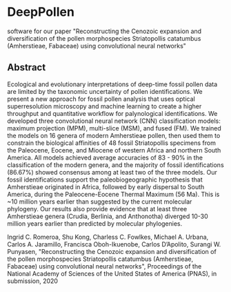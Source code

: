 # DeepPollen
software for our paper "Reconstructing the Cenozoic expansion and diversification of the pollen morphospecies Striatopollis catatumbus (Amherstieae, Fabaceae) using convolutional neural networks"


## Abstract
Ecological and evolutionary interpretations of deep-time fossil pollen data are limited by the taxonomic uncertainty of pollen identifications. We present a new approach for fossil pollen analysis that uses optical superresolution microscopy and machine learning to create a higher throughput and quantitative workflow for palynological identifications. We developed three convolutional neural network (CNN) classification models: maximum projection (MPM), multi-slice (MSM), and fused (FM). We trained the models on 16 genera of modern Amherstieae pollen, then used them to constrain the biological affinities of 48 fossil Striatopollis specimens from the Paleocene, Eocene, and Miocene of western Africa and northern South America. All models achieved average accuracies of 83 - 90% in the classification of the modern genera, and the majority of fossil identifications (86.67%) showed consensus among at least two of the three models. Our fossil identifications support the paleobiogeographic hypothesis that Amherstieae originated in Africa, followed by early dispersal to South America, during the Paleocene-Eocene Thermal Maximum (56 Ma). This is ~10 million years earlier than suggested by the current molecular phylogeny. Our results also provide evidence that at least three Amherstieae genera (Crudia, Berlinia, and Anthonotha) diverged 10-30 million years earlier than predicted by molecular phylogenies.



   Ingrid C. Romeroa, Shu Kong, Charless C. Fowlkes, Michael A. Urbana, Carlos A. Jaramillo, Francisca Oboh-Ikuenobe, Carlos D’Apolito, Surangi W. Punyasen, "Reconstructing the Cenozoic expansion and diversification of the pollen morphospecies Striatopollis catatumbus (Amherstieae, Fabaceae) using convolutional neural networks", Proceedings of the National Academy of Sciences of the United States of America (PNAS), in submission, 2020
   
